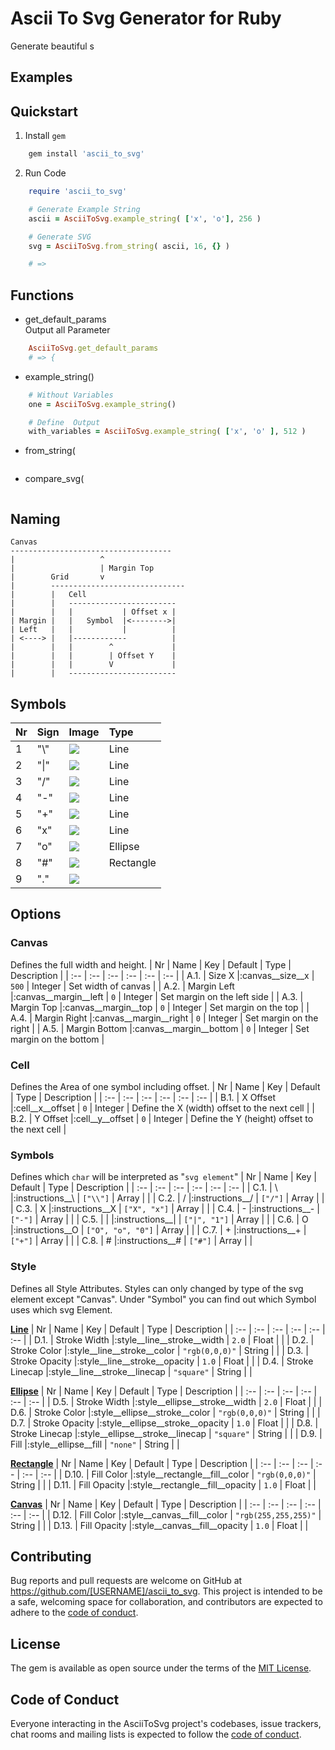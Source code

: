 # Ascii To Svg Generator for Ruby
Generate beautiful s
## Examples


## Quickstart
1. Install `gem`
```ruby
    gem install 'ascii_to_svg'
```

2. Run Code
```ruby
    require 'ascii_to_svg'

    # Generate Example String
    ascii = AsciiToSvg.example_string( ['x', 'o'], 256 )

    # Generate SVG
    svg = AsciiToSvg.from_string( ascii, 16, {} )

    # => 
```

## Functions
- get_default_params<br>
  Output all Parameter
```ruby
    AsciiToSvg.get_default_params
    # => {
```
- example_string()
```ruby
    # Without Variables
    one = AsciiToSvg.example_string()

    # Define  Output
    with_variables = AsciiToSvg.example_string( ['x', 'o' ], 512 )
```

- from_string(
```ruby

```

- compare_svg(
```ruby

```  

## Naming
```
Canvas
------------------------------------
|                   ^
|                   | Margin Top
|        Grid       v
|        ------------------------------
|        |   Cell
|        |   ------------------------
|        |   |           | Offset x |
| Margin |   |   Symbol  |<-------->|
| Left   |   |           |          |
| <----> |   |------------          |
|        |   |        ^             |
|        |   |        | Offset Y    |
|        |   |        V             |
|        |   ------------------------
```





## Symbols


| Nr | Sign | Image | Type |
| :-- | :-- | :-- | :-- |
| 1 | "\\" | <img src="https://raw.githubusercontent.com/a6b8/a6b8/main/docs/ascii-to-svg-for-ruby/readme/symbols/3-tl-br.svg"> | Line |
| 2 | "\|" | <img src="https://raw.githubusercontent.com/a6b8/a6b8/main/docs/ascii-to-svg-for-ruby/readme/symbols/2-vertical.svg"> | Line |
| 3 | "/" | <img src="https://raw.githubusercontent.com/a6b8/a6b8/main/docs/ascii-to-svg-for-ruby/readme/symbols/1-tr-bl.svg"> | Line |
| 4 | "-" | <img src="https://raw.githubusercontent.com/a6b8/a6b8/main/docs/ascii-to-svg-for-ruby/readme/symbols/0-minus.svg"> | Line |
| 5 | "+" | <img src="https://raw.githubusercontent.com/a6b8/a6b8/main/docs/ascii-to-svg-for-ruby/readme/symbols/4-plus.svg"> | Line |
| 6 | "x" | <img src="https://raw.githubusercontent.com/a6b8/a6b8/main/docs/ascii-to-svg-for-ruby/readme/symbols/7-x.svg"> | Line |
| 7 | "o" | <img src="https://raw.githubusercontent.com/a6b8/a6b8/main/docs/ascii-to-svg-for-ruby/readme/symbols/8-ellipse.svg"> | Ellipse |
| 8 | "#" | <img src="https://raw.githubusercontent.com/a6b8/a6b8/main/docs/ascii-to-svg-for-ruby/readme/symbols/5-rectangle.svg"> | Rectangle |
| 9 | "." | <img src="https://raw.githubusercontent.com/a6b8/a6b8/main/docs/ascii-to-svg-for-ruby/readme/symbols/6-empty.svg"> | |



## Options
### Canvas
Defines the full width and height.
| Nr | Name | Key | Default | Type | Description |
| :-- | :-- | :-- | :-- | :-- | :-- |
| A.1. | Size X |:canvas__size__x | `500` | Integer | Set width of canvas |
| A.2. | Margin Left |:canvas__margin__left | `0` | Integer | Set margin on the left side |
| A.3. | Margin Top |:canvas__margin__top | `0` | Integer | Set margin on the top |
| A.4. | Margin Right |:canvas__margin__right | `0` | Integer | Set margin on the right |
| A.5. | Margin Bottom |:canvas__margin__bottom | `0` | Integer | Set margin on the bottom |


### Cell
Defines the Area of one symbol including offset.
| Nr | Name | Key | Default | Type | Description |
| :-- | :-- | :-- | :-- | :-- | :-- |
| B.1. | X Offset |:cell__x__offset | `0` | Integer | Define the X (width) offset to the next cell |
| B.2. | Y Offset |:cell__y__offset | `0` | Integer | Define the Y (height) offset to the next cell |


### Symbols
Defines which `char` will be interpreted as "`svg element`"
| Nr | Name | Key | Default | Type | Description |
| :-- | :-- | :-- | :-- | :-- | :-- |
| C.1. | \ |:instructions__\ | `["\\"]` | Array | |
| C.2. | / |:instructions__/ | `["/"]` | Array | |
| C.3. | X |:instructions__X | `["X", "x"]` | Array | |
| C.4. | - |:instructions__- | `["-"]` | Array | |
| C.5. | | |:instructions__| | `["|", "1"]` | Array | |
| C.6. | O |:instructions__O | `["O", "o", "0"]` | Array | |
| C.7. | + |:instructions__+ | `["+"]` | Array | |
| C.8. | # |:instructions__# | `["#"]` | Array | |


### Style
Defines all Style Attributes. Styles can only changed by type of the svg element except "Canvas". Under "Symbol" you can find out which Symbol uses which svg Element.

[**Line**](#line)
| Nr | Name | Key | Default | Type | Description |
| :-- | :-- | :-- | :-- | :-- | :-- |
| D.1. | Stroke Width |:style__line__stroke__width | `2.0` | Float | |
| D.2. | Stroke Color |:style__line__stroke__color | `"rgb(0,0,0)"` | String | |
| D.3. | Stroke Opacity |:style__line__stroke__opacity | `1.0` | Float | |
| D.4. | Stroke Linecap |:style__line__stroke__linecap | `"square"` | String | |

[**Ellipse**](#ellipse)
| Nr | Name | Key | Default | Type | Description |
| :-- | :-- | :-- | :-- | :-- | :-- |
| D.5. | Stroke Width |:style__ellipse__stroke__width | `2.0` | Float | |
| D.6. | Stroke Color |:style__ellipse__stroke__color | `"rgb(0,0,0)"` | String | |
| D.7. | Stroke Opacity |:style__ellipse__stroke__opacity | `1.0` | Float | |
| D.8. | Stroke Linecap |:style__ellipse__stroke__linecap | `"square"` | String | |
| D.9. | Fill |:style__ellipse__fill | `"none"` | String | |

[**Rectangle**](#rectangle)
| Nr | Name | Key | Default | Type | Description |
| :-- | :-- | :-- | :-- | :-- | :-- |
| D.10. | Fill Color |:style__rectangle__fill__color | `"rgb(0,0,0)"` | String | |
| D.11. | Fill Opacity |:style__rectangle__fill__opacity | `1.0` | Float | |

[**Canvas**](#canvas)
| Nr | Name | Key | Default | Type | Description |
| :-- | :-- | :-- | :-- | :-- | :-- |
| D.12. | Fill Color |:style__canvas__fill__color | `"rgb(255,255,255)"` | String | |
| D.13. | Fill Opacity |:style__canvas__fill__opacity | `1.0` | Float | |


## Contributing

Bug reports and pull requests are welcome on GitHub at https://github.com/[USERNAME]/ascii_to_svg. This project is intended to be a safe, welcoming space for collaboration, and contributors are expected to adhere to the [code of conduct](https://github.com/[USERNAME]/ascii_to_svg/blob/master/CODE_OF_CONDUCT.md).

## License

The gem is available as open source under the terms of the [MIT License](https://opensource.org/licenses/MIT).

## Code of Conduct

Everyone interacting in the AsciiToSvg project's codebases, issue trackers, chat rooms and mailing lists is expected to follow the [code of conduct](https://github.com/[USERNAME]/ascii_to_svg/blob/master/CODE_OF_CONDUCT.md).
